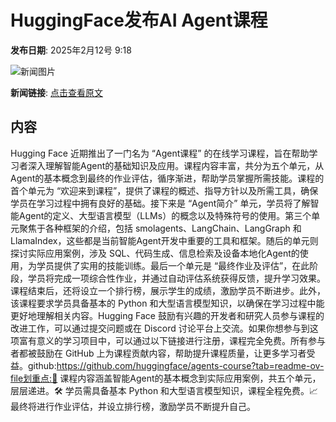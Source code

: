 # HuggingFace发布AI Agent课程

**发布日期**: 2025年2月12号 9:18

![新闻图片](https://upload.chinaz.com/2025/0212/6387494868284957775405387.png)

**新闻链接**: [点击查看原文](https://www.aibase.com/zh/news/15277)

## 内容

Hugging Face 近期推出了一门名为 “Agent课程” 的在线学习课程，旨在帮助学习者深入理解智能Agent的基础知识及应用。课程内容丰富，共分为五个单元，从Agent的基本概念到最终的作业评估，循序渐进，帮助学员掌握所需技能。课程的首个单元为 “欢迎来到课程”，提供了课程的概述、指导方针以及所需工具，确保学员在学习过程中拥有良好的基础。接下来是 “Agent简介” 单元，学员将了解智能Agent的定义、大型语言模型（LLMs）的概念以及特殊符号的使用。第三个单元聚焦于各种框架的介绍，包括 smolagents、LangChain、LangGraph 和 LlamaIndex，这些都是当前智能Agent开发中重要的工具和框架。随后的单元则探讨实际应用案例，涉及 SQL、代码生成、信息检索及设备本地化Agent的使用，为学员提供了实用的技能训练。最后一个单元是 “最终作业及评估”，在此阶段，学员将完成一项综合性作业，并通过自动评估系统获得反馈，提升学习效果。课程结束后，还将设立一个排行榜，展示学生的成绩，激励学员不断进步。此外，该课程要求学员具备基本的 Python 和大型语言模型知识，以确保在学习过程中能更好地理解相关内容。Hugging Face 鼓励有兴趣的开发者和研究人员参与课程的改进工作，可以通过提交问题或在 Discord 讨论平台上交流。如果你想参与到这项富有意义的学习项目中，可以通过以下链接进行注册，课程完全免费。所有参与者都被鼓励在 GitHub 上为课程贡献内容，帮助提升课程质量，让更多学习者受益。github:https://github.com/huggingface/agents-course?tab=readme-ov-file划重点:🌟 课程内容涵盖智能Agent的基本概念到实际应用案例，共五个单元，层层递进。🛠️ 学员需具备基本 Python 和大型语言模型知识，课程全程免费。📈 最终将进行作业评估，并设立排行榜，激励学员不断提升自己。
